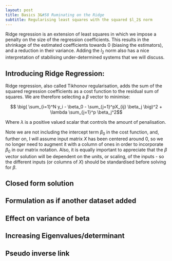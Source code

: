 ```yaml
---
layout: post
title: Basics 3&#58 Ruminating on the Ridge
subtitle: Regularising least squares with the squared $l_2$ norm
---
```


Ridge regression is an extension of least squares in which we impose a penalty on the size of the regression coefficients.
This results in the shrinkage of the estimated coefficients towards 0 (biasing the estimators), and a reduction in their variance. Adding the $l_2$ norm
also has a nice interpretation of stabilising under-determined systems that we will discuss.

## Introducing Ridge Regression:
Ridge regression, also called Tikhonov regularisation, adds the sum of the squared regression coefficients as a cost function to the residual sum of squares. We are therefore selecting a $\beta$ vector to minimise:

$$  \big( \sum_{i=1}^N y_i - \beta_0 - \sum_{j=1}^pX_{ij} \beta_j \big)^2 + \lambda \sum_{j=1}^p \beta_j^2$$

Where $\lambda$ is a positive valued scalar that controls the amount of penalisation. 

Note we are not including the intercept term $\beta_0$ in the cost function, and, further on, I will assume input matrix $X$ has been centered around
0, so we no longer need to augment it with a column of ones in order to incorporate $\beta_0$ in our matrix notation. Also, it is equally important to appreciate
 that the $\beta$ vector solution will be dependent on the units, or scaling, of the inputs - so the different inputs (or columns of $X$) should be standardised  before solving for $\beta$.

## Closed form solution

## Formulation as if another dataset added

## Effect on variance of beta

## Increasing Eigenvalues/determinant

## Pseudo inverse link